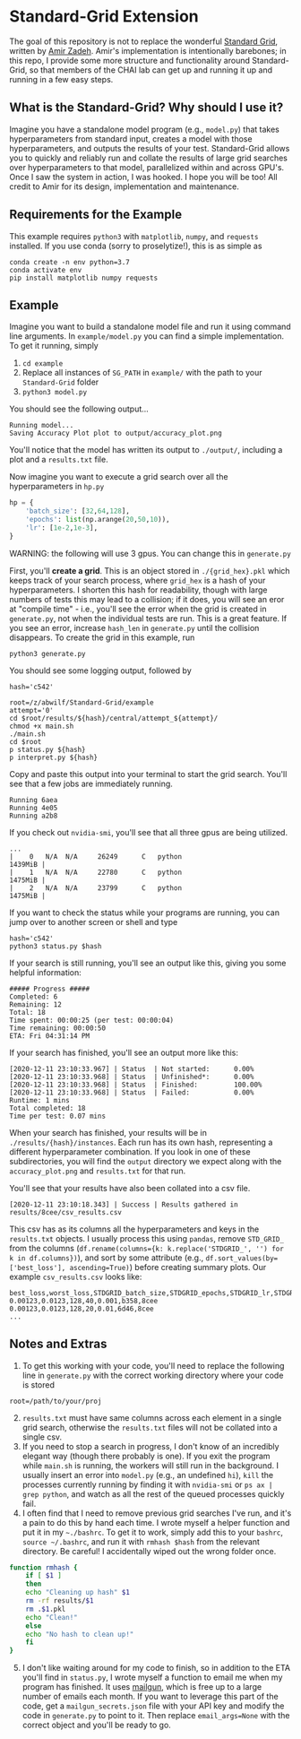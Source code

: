 # Standard-Grid Extension
The goal of this repository is not to replace the wonderful [Standard Grid](https://github.com/A2Zadeh/Standard-Grid), written by [Amir Zadeh](https://www.amir-zadeh.com/).  Amir's implementation is intentionally barebones; in this repo, I provide some more structure and functionality around Standard-Grid, so that members of the CHAI lab can get up and running it up and running in a few easy steps.

## What is the Standard-Grid?  Why should I use it?
Imagine you have a standalone model program (e.g., `model.py`) that takes hyperparameters from standard input, creates a model with those hyperparameters, and outputs the results of your test. Standard-Grid allows you to quickly and reliably run and collate the results of large grid searches over hyperparameters to that model, parallelized within and across GPU's.  Once I saw the system in action, I was hooked.  I hope you will be too!  All credit to Amir for its design, implementation and maintenance.

## Requirements for the Example
This example requires `python3` with `matplotlib`, `numpy`, and `requests` installed.  If you use conda (sorry to proselytize!), this is as simple as
```
conda create -n env python=3.7
conda activate env
pip install matplotlib numpy requests
```

## Example
Imagine you want to build a standalone model file and run it using command line arguments. In `example/model.py` you can find a simple implementation. To get it running, simply
1. `cd example`
2. Replace all instances of `SG_PATH` in `example/` with the path to your `Standard-Grid` folder
3. `python3 model.py`

You should see the following output...
```
Running model...
Saving Accuracy Plot plot to output/accuracy_plot.png
```

You'll notice that the model has written its output to `./output/`, including a plot and a `results.txt` file.

Now imagine you want to execute a grid search over all the hyperparameters in `hp.py`
```python
hp = {
    'batch_size': [32,64,128],
    'epochs': list(np.arange(20,50,10)),
    'lr': [1e-2,1e-3],
}
```

WARNING: the following will use 3 gpus. You can change this in `generate.py`

First, you'll **create a grid**.  This is an object stored in `./{grid_hex}.pkl` which keeps track of your search process, where `grid_hex` is a hash of your hyperparameters.  I shorten this hash for readability, though with large numbers of tests this may lead to a collision; if it does, you will see an eror at "compile time" - i.e., you'll see the error when the grid is created in `generate.py`, not when the individual tests are run. This is a great feature. If you see an error, increase `hash_len` in `generate.py` until the collision disappears. To create the grid in this example, run
```
python3 generate.py
```

You should see some logging output, followed by
```
hash='c542'

root=/z/abwilf/Standard-Grid/example
attempt='0'
cd $root/results/${hash}/central/attempt_${attempt}/
chmod +x main.sh
./main.sh
cd $root
p status.py ${hash}
p interpret.py ${hash}
```

Copy and paste this output into your terminal to start the grid search.  You'll see that a few jobs are immediately running.
```
Running 6aea
Running 4e05
Running a2b8
```

If you check out `nvidia-smi`, you'll see that all three gpus are being utilized.
```
...
|    0   N/A  N/A     26249      C   python                           1439MiB |
|    1   N/A  N/A     22780      C   python                           1475MiB |
|    2   N/A  N/A     23799      C   python                           1475MiB |
```

If you want to check the status while your programs are running, you can jump over to another screen or shell and type
```
hash='c542'
python3 status.py $hash
```

If your search is still running, you'll see an output like this, giving you some helpful information:
```
##### Progress #####
Completed: 6
Remaining: 12
Total: 18
Time spent: 00:00:25 (per test: 00:00:04)
Time remaining: 00:00:50
ETA: Fri 04:31:14 PM
```

If your search has finished, you'll see an output more like this:
```
[2020-12-11 23:10:33.967] | Status  | Not started:      0.00%
[2020-12-11 23:10:33.968] | Status  | Unfinished*:      0.00%
[2020-12-11 23:10:33.968] | Status  | Finished:         100.00%
[2020-12-11 23:10:33.968] | Status  | Failed:           0.00%
Runtime: 1 mins
Total completed: 18
Time per test: 0.07 mins
```

When your search has finished, your results will be in `./results/{hash}/instances`.  Each run has its own hash, representing a different hyperparameter combination. If you look in one of these subdirectories, you will find the `output` directory we expect along with the `accuracy_plot.png` and `results.txt` for that run.

You'll see that your results have also been collated into a csv file.
```
[2020-12-11 23:10:18.343] | Success | Results gathered in results/8cee/csv_results.csv
```

This csv has as its columns all the hyperparameters and keys in the `results.txt` objects.  I usually process this using `pandas`, remove `STD_GRID_` from the columns (`df.rename(columns={k: k.replace('STDGRID_', '') for k in df.columns})`), and sort by some attribute (e.g., `df.sort_values(by=['best_loss'], ascending=True)`) before creating summary plots. Our example `csv_results.csv` looks like:
```
best_loss,worst_loss,STDGRID_batch_size,STDGRID_epochs,STDGRID_lr,STDGRID_command_hex,STDGRID_grid_hex
0.00123,0.0123,128,40,0.001,b358,8cee
0.00123,0.0123,128,20,0.01,6d46,8cee
...
```

## Notes and Extras
1. To get this working with your code, you'll need to replace the following line in `generate.py` with the correct working directory where your code is stored
```
root=/path/to/your/proj
```
2. `results.txt` must have same columns across each element in a single grid search, otherwise the `results.txt` files will not be collated into a single csv.
3. If you need to stop a search in progress, I don't know of an incredibly elegant way (though there probably is one).  If you exit the program while `main.sh` is running, the workers will still run in the background.  I usually insert an error into `model.py` (e.g., an undefined `hi`), `kill` the processes currently running by finding it with `nvidia-smi` or `ps ax | grep python`, and watch as all the rest of the queued processes quickly fail.
4. I often find that I need to remove previous grid searches I've run, and it's a pain to do this by hand each time.  I wrote myself a helper function and put it in my `~./bashrc`.  To get it to work, simply add this to your `bashrc`, `source ~/.bashrc`, and run it with `rmhash $hash` from the relevant directory.  Be careful! I accidentally wiped out the wrong folder once.

```bash
function rmhash {
    if [ $1 ]
    then
    echo "Cleaning up hash" $1
    rm -rf results/$1
    rm .$1.pkl
    echo "Clean!"
    else
    echo "No hash to clean up!"
    fi
}
```

5. I don't like waiting around for my code to finish, so in addition to the ETA you'll find in `status.py`, I wrote myself a function to email me when my program has finished. It uses [mailgun](https://www.mailgun.com/), which is free up to a large number of emails each month. If you want to leverage this part of the code, get a `mailgun_secrets.json` file with your API key and modify the code in `generate.py` to point to it.  Then replace `email_args=None` with the correct object and you'll be ready to go.

